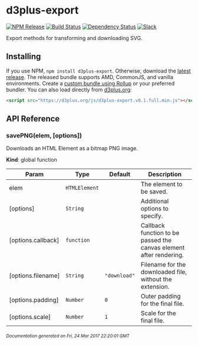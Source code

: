 # d3plus-export

[![NPM Release](http://img.shields.io/npm/v/d3plus-export.svg?style=flat)](https://www.npmjs.org/package/d3plus-export)
[![Build Status](https://travis-ci.org/d3plus/d3plus-export.svg?branch=master)](https://travis-ci.org/d3plus/d3plus-export)
[![Dependency Status](http://img.shields.io/david/d3plus/d3plus-export.svg?style=flat)](https://david-dm.org/d3plus/d3plus-export)
[![Slack](https://img.shields.io/badge/Slack-Click%20to%20Join!-green.svg?style=social)](https://goo.gl/forms/ynrKdvusekAwRMPf2)

Export methods for transforming and downloading SVG.

## Installing

If you use NPM, `npm install d3plus-export`. Otherwise, download the [latest release](https://github.com/d3plus/d3plus-export/releases/latest). The released bundle supports AMD, CommonJS, and vanilla environments. Create a [custom bundle using Rollup](https://github.com/rollup/rollup) or your preferred bundler. You can also load directly from [d3plus.org](https://d3plus.org):

```html
<script src="https://d3plus.org/js/d3plus-export.v0.1.full.min.js"></script>
```


## API Reference
<a name="savePNG"></a>

### savePNG(elem, [options])
Downloads an HTML Element as a bitmap PNG image.

**Kind**: global function  

| Param | Type | Default | Description |
| --- | --- | --- | --- |
| elem | <code>HTMLElement</code> |  | The element to be saved. |
| [options] | <code>String</code> |  | Additional options to specify. |
| [options.callback] | <code>function</code> |  | Callback function to be passed the canvas element after rendering. |
| [options.filename] | <code>String</code> | <code>&quot;download&quot;</code> | Filename for the downloaded file, without the extension. |
| [options.padding] | <code>Number</code> | <code>0</code> | Outer padding for the final file. |
| [options.scale] | <code>Number</code> | <code>1</code> | Scale for the final file. |



###### <sub>Documentation generated on Fri, 24 Mar 2017 22:20:01 GMT</sub>
